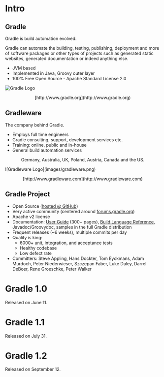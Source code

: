# Intro

## Gradle

Gradle is build automation evolved. 

Gradle can automate the building, testing, publishing, deployment and more of software packages or other types of projects such as generated static websites, generated documentation or indeed anything else.

* JVM based
* Implemented in Java, Groovy outer layer
* 100% Free Open Source - Apache Standard License 2.0

![Gradle Logo](images/gradle.png)
<p style="text-align: center">[http://www.gradle.org](http://www.gradle.org)</p>

## Gradleware

The company behind Gradle.

* Employs full time engineers
* Gradle consulting, support, development services etc.
* Training: online, public and in-house
* General build automation services

<p style="text-align: center">Germany, Australia, UK, Poland, Austria, Canada and the US.</p>
![Gradleware Logo](images/gradleware.png)
<p style="text-align: center">[http://www.gradleware.com](http://www.gradleware.com)</p>

## Gradle Project

* Open Source ([hosted @ GitHub](http://github/com/gradle/gradle))
* Very active community (centered around [forums.gradle.org](http://forums.gradle.org))
*  Apache v2 license
*  Documentation: [User Guide](http://gradle.org/docs/current/userguide/userguide.html) (300+ pages), [Build Language Reference](http://gradle.org/docs/current/dsl/), Javadoc/Groovydoc, samples in the full Gradle distribution
*  Frequent releases (~6 weeks), multiple commits per day
*  Quality is king:
    *  6000+ unit, integration, and acceptance tests
    *  Healthy codebase
    *  Low defect rate
*  Committers: Steve Appling, Hans Dockter, Tom Eyckmans, Adam Murdoch, Peter Niederwieser, Szczepan Faber, Luke Daley, Darrel DeBoer, Rene Groeschke, Peter Walker

# Gradle 1.0

Released on June 11.

# Gradle 1.1

Released on July 31.

# Gradle 1.2

Released on September 12.